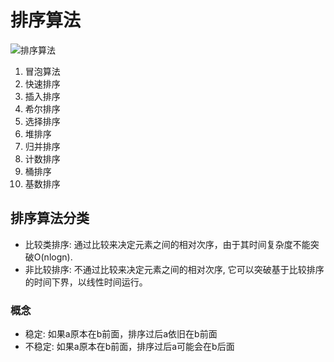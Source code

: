 # 排序算法
![排序算法](https://raw.githubusercontent.com/baijiangLai/DataStructureAndAlgorithm/master/images/..%2Fimages%2Fsort%2F%C5%C5%D0%F2%CB%E3%B7%A8.png)

1. 冒泡算法
2. 快速排序
3. 插入排序
4. 希尔排序
5. 选择排序
6. 堆排序
7. 归并排序
8. 计数排序
9. 桶排序
10. 基数排序

## 排序算法分类
- 比较类排序: 通过比较来决定元素之间的相对次序，由于其时间复杂度不能突破O(nlogn).
- 非比较排序: 不通过比较来决定元素之间的相对次序, 它可以突破基于比较排序的时间下界，以线性时间运行。

### 概念
- 稳定: 如果a原本在b前面，排序过后a依旧在b前面
- 不稳定: 如果a原本在b前面，排序过后a可能会在b后面